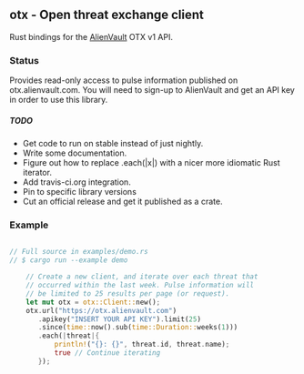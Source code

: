## otx - Open threat exchange client

Rust bindings for the [AlienVault](
://www.alienvault.com/open-threat-exchange) OTX v1 API.

### Status

Provides read-only access to pulse information published on
otx.alienvault.com. You will need to sign-up to AlienVault
and get an API key in order to use this library.

##### TODO
  - Get code to run on stable instead of just nightly.
  - Write some documentation.
  - Figure out how to replace .each(|x|) with a nicer more
    idiomatic Rust iterator.
  - Add travis-ci.org integration.
  - Pin to specific library versions
  - Cut an official release and get it published as a crate.


### Example

```rust

// Full source in examples/demo.rs
// $ cargo run --example demo

    // Create a new client, and iterate over each threat that
    // occurred within the last week. Pulse information will
    // be limited to 25 results per page (or request).
    let mut otx = otx::Client::new();
    otx.url("https://otx.alienvault.com")
       .apikey("INSERT YOUR API KEY").limit(25)
       .since(time::now().sub(time::Duration::weeks(1)))
       .each(|threat|{
           println!("{}: {}", threat.id, threat.name);
           true // Continue iterating
       });

```
